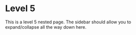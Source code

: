 # Level 5

This is a level 5 nested page. The sidebar should allow you to expand/collapse all the way down here.
